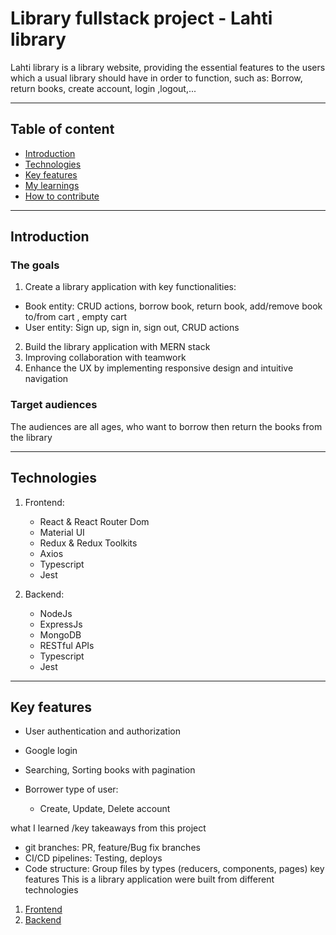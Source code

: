 # Library fullstack project - Lahti library

Lahti library is a library website, providing the essential features to the users which a usual library should have in order to function, such as: Borrow, return books, create account, login ,logout,... 
***

## Table of content
- [Introduction](#introduction)
- [Technologies](#technologies)
- [Key features](#keyfeatures)
- [My learnings](#mylearnings)
- [How to contribute](#howtocontribute)
***

## Introduction
 ### The goals
 1. Create a library application with key functionalities: 
 - Book entity: CRUD actions, borrow book, return book, add/remove book to/from cart , empty cart
 - User entity: Sign up, sign in, sign out, CRUD actions
 2. Build the library application with MERN stack
 3. Improving collaboration with teamwork
 4. Enhance the UX by implementing responsive design and intuitive navigation

 ### Target audiences
 The audiences are all ages, who want to borrow then return the books from the library
***

## Technologies
1. Frontend:
   - React & React Router Dom
   - Material UI
   - Redux & Redux Toolkits
   - Axios
   - Typescript
   - Jest
     
2. Backend:
   - NodeJs
   - ExpressJs
   - MongoDB
   - RESTful APIs
   - Typescript
   - Jest
***

## Key features
 - User authentication and authorization
 - Google login
 - Searching, Sorting books with pagination

 - Borrower type of user:
    - Create, Update, Delete account

what I learned /key takeaways from this project 
 - git branches: PR, feature/Bug fix branches
 - CI/CD pipelines: Testing, deploys
 - Code structure: Group files by types (reducers, components, pages)
key features
This is a library application were built from different technologies

1. [Frontend](https://github.com/TungNguyen12/Library-Frontend)
2. [Backend](https://github.com/TungNguyen12/fs-16-backend-project-public)

